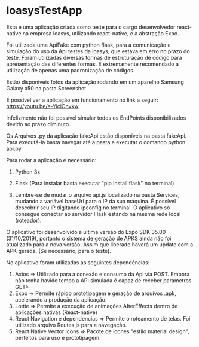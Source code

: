 # IoasysTestApp

Esta é uma aplicação criada como teste para o cargo desenvolvedor react-native na empresa Ioasys, utilizando react-native, e a abstração Expo.

Foi utilizada uma ApiFake com python flask, para a comunicação e simulação do uso da Api testes da ioasys, que estava em erro no prazo do teste. Foram utilizadas diversas formas de estruturação de código para apresentação das diferentes formas. É extremamente recomendado a utilização de apenas uma padronização de códigos.

Estão disponíveis fotos da aplicação rodando em um aparelho Samsung Galaxy a50 na pasta Screenshot.

É possível ver a aplicação em funcionamento no link a seguir: https://youtu.be/e-YiciOnvkw

Infelizmente não foi possível simular todos os EndPoints disponibilizados devido ao prazo diminuto.

Os Arquivos .py da aplicação fakeApi estão disponíveis na pasta fakeApi. 
Para executá-la basta navegar até a pasta e executar o comando python api.py

Para rodar a aplicação é necessário:

1. Python 3x

2. Flask (Para instalar basta executar "pip install flask" no terminal)

3. Lembre-se de mudar o arquivo api.js localizado na pasta Services, mudando a variável baseUrl para o IP da sua máquina. É possível descobrir seu IP digitando ipconfig no terminal. O aplicativo só consegue conectar ao servidor Flask estando na mesma rede local (roteador).

O aplicativo foi desenvolvido a ultima versão do Expo SDK 35.00 (31/10/2019), portanto o sistema de geração de APKS ainda não foi atualizado para a nova versão. Assim que liberado haverá um update com a APK gerada. (Se necessário, para o teste).

No aplicativo foram utilizadas as seguintes dependências:
1.  Axios => Utilizado para a conexão e consumo da Api via POST. Embora não tenha havido tempo a API simulada é capaz de receber parametros GET>
2.  Expo => Permite rápido prototipagem e geração de arquivos .apk, acelerando a produção da aplicação.
3.  Lottie => Permite a execução de animações AfterEffects dentro de aplicações nativas (React-native)
4.  React Navigation e dependencias => Permite o roteamento de telas. Foi utilizado arquivo Routes.js para a navegação.
5.  React Native Vector Icons => Pacote de icones "estilo material design", perfeitos para uso e prototipagem. 
